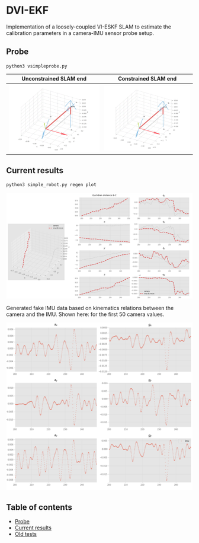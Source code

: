 # DVI-EKF
Implementation of a loosely-coupled VI-ESKF SLAM to estimate
the calibration parameters in a camera-IMU sensor probe setup.

## Probe
```
python3 vsimpleprobe.py
```
Unconstrained SLAM end | Constrained SLAM end
--- | ---
![](img/probe_uncon.gif) | ![](img/probe_con.gif)

## Current results
```
python3 simple_robot.py regen plot
```
![](img/gen_fake_imu_validation.PNG)

Generated fake IMU data based on kinematics relations between
the camera and the IMU. Shown here: for the first 50 camera values.

![](img/gen_fake_imu.PNG)

## Table of contents
* [Probe](#probe)
* [Current results](#current-results)
* [Old tests](/old-tests)
